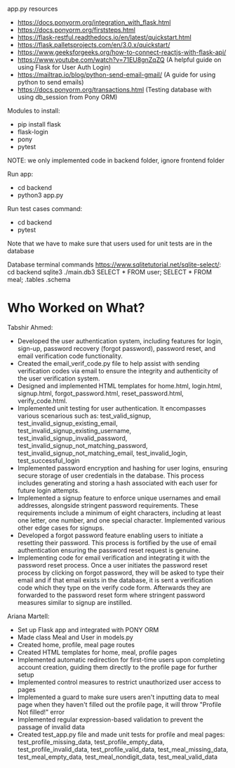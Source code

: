 app.py resources 
- https://docs.ponyorm.org/integration_with_flask.html
- https://docs.ponyorm.org/firststeps.html
- https://flask-restful.readthedocs.io/en/latest/quickstart.html
- https://flask.palletsprojects.com/en/3.0.x/quickstart/
- https://www.geeksforgeeks.org/how-to-connect-reactjs-with-flask-api/
- https://www.youtube.com/watch?v=71EU8gnZqZQ  (A helpful guide on using Flask for User Auth Login)
- https://mailtrap.io/blog/python-send-email-gmail/ (A guide for using python to send emails)
- https://docs.ponyorm.org/transactions.html (Testing database with using db_session from Pony ORM)

Modules to install:

- pip install flask
- flask-login
- pony
- pytest

NOTE: we only implemented code in backend folder, ignore frontend folder

Run app: 

- cd backend
- python3 app.py

Run test cases command:
- cd backend
- pytest 

Note that we have to make sure that users used for unit tests are in the database

Database terminal commands https://www.sqlitetutorial.net/sqlite-select/:
cd backend
sqlite3 ./main.db3
SELECT * FROM user;
SELECT * FROM meal;
.tables
.schema

# Who Worked on What?
Tabshir Ahmed:
- Developed the user authentication system, including features for login, sign-up, password recovery (forgot password), password reset, and email verification code functionality.
- Created the email_verif_code.py file to help assist with sending verification codes via email to ensure the integrity and authenticity of the user verification system.
- Designed and implemented HTML templates for home.html, login.html, signup.html, forgot_password.html, reset_password.html, verify_code.html.
- Implemented unit testing for user authentication. It encompasses various scenarious such as: test_valid_signup, test_invalid_signup_existing_email, test_invalid_signup_existing_username, test_invalid_signup_invalid_password, test_invalid_signup_not_matching_password, test_invalid_signup_not_matching_email, test_invalid_login, test_successful_login
- Implemented password encryption and hashing for user logins, ensuring secure storage of user credentials in the database. This process includes generating and storing a hash associated with each user for future login attempts.
- Implemented a signup feature to enforce unique usernames and email addresses, alongside stringent password requirements. These requirements include a minimum of eight characters, including at least one letter, one number, and one special character. Implemented various other edge cases for signups.
- Developed a forgot password feature enabling users to initiate a resetting their password. This process is fortified by the use of email authentication ensuring the password reset request is genuine.
- Implementing code for email verification and integrating it with the password reset process. Once a user initiates the password reset process by clicking on forgot password, they will be asked to type their email and if that email exists in the database, it is sent a verification code which they type on the verify code form. Afterwards they are forwarded to the password reset form where stringent password measures similar to signup are instilled.

Ariana Martell:
- Set up Flask app and integrated with PONY ORM
- Made class Meal and User in models.py
- Created home, profile, meal page routes
- Created HTML templates for home, meal, profile pages
- Implemented automatic redirection for first-time users upon completing account creation, guiding them directly to the profile page for further setup
- Implemented control measures to restrict unauthorized user access to pages
- Implemented a guard to make sure users aren't inputting data to meal page when they haven't filled out the profile page, it will throw "Profile Not filled!" error
- Implemented regular expression-based validation to prevent the passage of invalid data
- Created test_app.py file and made unit tests for profile and meal pages: test_profile_missing_data, test_profile_empty_data, test_profile_invalid_data, test_profile_valid_data, test_meal_missing_data, test_meal_empty_data, test_meal_nondigit_data, test_meal_valid_data
